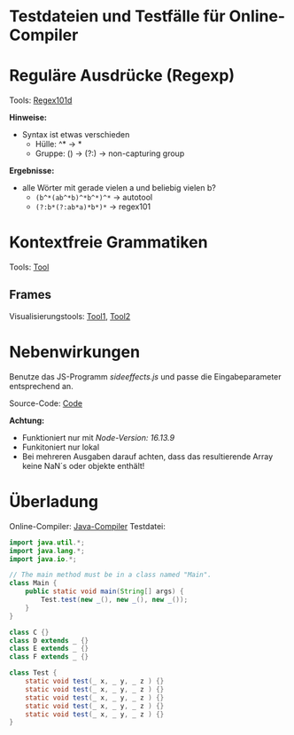 ﻿# Testdateien und Testfälle für Online-Compiler

# Reguläre Ausdrücke (Regexp)

Tools: [Regex101d](https://regex101.com/)

**Hinweise:**
- Syntax ist etwas verschieden
    - Hülle: ^* &rarr; *
    - Gruppe: () &rarr; (?:) &rarr; non-capturing group

**Ergebnisse:**
- alle Wörter mit gerade vielen a und beliebig vielen b?
    - `(b^*(ab^*b)^*b^*)^*` &rarr; autotool
    -  `(?:b*(?:ab*a)*b*)*` &rarr; regex101

# Kontextfreie Grammatiken

Tools: [Tool](https://web.stanford.edu/class/archive/cs/cs103/cs103.1156/tools/cfg/)

## Frames

Visualisierungstools: [Tool1](https://pythontutor.com/visualize.html#mode=display), [Tool2](http://latentflip.com/loupe)


# Nebenwirkungen
Benutze das JS-Programm _sideeffects.js_ und passe die Eingabeparameter entsprechend an.

Source-Code: [Code](https://stackblitz.com/edit/node-t5f4ok)

**Achtung:**
- Funktioniert nur mit _Node-Version: 16.13.9_
- Funkitoniert nur lokal
- Bei mehreren Ausgaben darauf achten, dass das resultierende Array keine NaN´s oder objekte enthält!

# Überladung
Online-Compiler: [Java-Compiler](https://www.mycompiler.io/new/java)
Testdatei:
```java
import java.util.*;
import java.lang.*;
import java.io.*;

// The main method must be in a class named "Main".
class Main {
    public static void main(String[] args) {
        Test.test(new _(), new _(), new _());
    }
}

class C {}
class D extends _ {}
class E extends _ {}
class F extends _ {}

class Test {
    static void test(_ x, _ y, _ z ) {}
    static void test(_ x, _ y, _ z ) {}
    static void test(_ x, _ y, _ z ) {}
    static void test(_ x, _ y, _ z ) {}
    static void test(_ x, _ y, _ z ) {}
}
```
